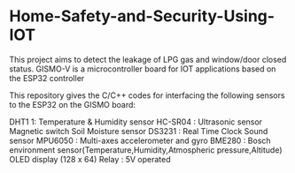 # Home-Safety-and-Security-Using-IOT
This project aims to detect the leakage of LPG gas and window/door closed status.
GISMO-V is a microcontroller board for IOT applications based on the ESP32 controller

This repository gives the C/C++ codes for interfacing the following sensors to the ESP32 on the GISMO board:

DHT1 1: Temperature & Humidity sensor
HC-SR04 : Ultrasonic sensor
Magnetic switch
Soil Moisture sensor
DS3231 : Real Time Clock
Sound sensor
MPU6050 : Multi-axes accelerometer and gyro
BME280 : Bosch environment sensor(Temperature,Humidity,Atmospheric pressure,Altitude)
OLED display (128 x 64)
Relay : 5V operated

